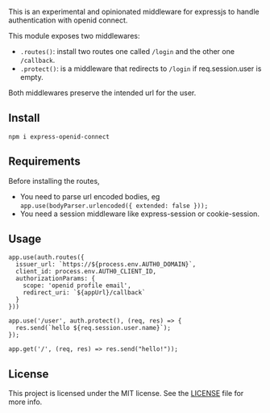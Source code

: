 This is an experimental and opinionated middleware for expressjs to handle authentication with openid connect.

This module exposes two middlewares:

-  `.routes()`: install two routes one called `/login` and the other one `/callback`.
-  `.protect()`: is a middleware that redirects to `/login` if req.session.user is empty.

Both middlewares preserve the intended url for the user.

## Install

```
npm i express-openid-connect
```

## Requirements

Before installing the routes,

-  You need to parse url encoded bodies, eg `app.use(bodyParser.urlencoded({ extended: false }));`
-  You need a session middleware like express-session or cookie-session.

## Usage

```
app.use(auth.routes({
  issuer_url: `https://${process.env.AUTH0_DOMAIN}`,
  client_id: process.env.AUTH0_CLIENT_ID,
  authorizationParams: {
    scope: 'openid profile email',
    redirect_uri: `${appUrl}/callback`
  }
}))

app.use('/user', auth.protect(), (req, res) => {
  res.send(`hello ${req.session.user.name}`);
});

app.get('/', (req, res) => res.send("hello!"));
```

## License

This project is licensed under the MIT license. See the [LICENSE](LICENSE) file for more info.

